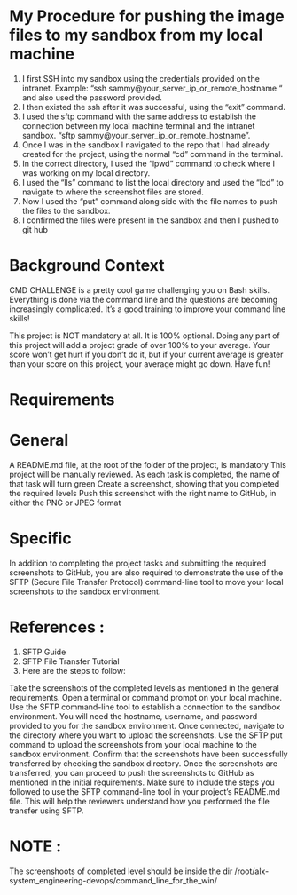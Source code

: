 # My Procedure for pushing the image files to my sandbox from my local machine
1. I first SSH into my sandbox using the credentials provided on the intranet. 
Example: “ssh sammy@your_server_ip_or_remote_hostname “ and also used the password provided.
2. I then existed the ssh after it was successful, using the “exit” command.
3. I  used the sftp command with the same address to establish the connection between 
my local machine terminal and the intranet sandbox. “sftp sammy@your_server_ip_or_remote_hostname”.
4. Once I was in the sandbox I navigated to the repo that I had already created for the project, 
using the normal “cd” command in the terminal.
5. In the correct directory, I used the “lpwd” command to check where I was working on my local directory.
6. I used the “lls” command to list the local directory and used the “lcd” to navigate to where the screenshot files are stored.
7. Now I used the “put” command along side with the file names to push the files to the sandbox.
8. I confirmed the files were present in the sandbox and then I pushed to git hub


# Background Context
CMD CHALLENGE is a pretty cool game challenging you on Bash skills. 
Everything is done via the command line and the questions are becoming increasingly complicated. 
It’s a good training to improve your command line skills!

This project is NOT mandatory at all. It is 100% optional. 
Doing any part of this project will add a project grade of over 100% to your average. 
Your score won’t get hurt if you don’t do it, 
but if your current average is greater than your score on this project, your average might go down. Have fun!

# Requirements
# General
A README.md file, at the root of the folder of the project, is mandatory
This project will be manually reviewed.
As each task is completed, the name of that task will turn green
Create a screenshot, showing that you completed the required levels
Push this screenshot with the right name to GitHub, in either the PNG or JPEG format

# Specific
In addition to completing the project tasks and submitting the required screenshots to GitHub, 
you are also required to demonstrate the use of the SFTP (Secure File Transfer Protocol) 
command-line tool to move your local screenshots to the sandbox environment.

# References :

1. SFTP Guide
2. SFTP File Transfer Tutorial
3. Here are the steps to follow:

Take the screenshots of the completed levels as mentioned in the general requirements.
Open a terminal or command prompt on your local machine.
Use the SFTP command-line tool to establish a connection to the sandbox environment. 
You will need the hostname, username, and password provided to you for the sandbox environment.
Once connected, navigate to the directory where you want to upload the screenshots.
Use the SFTP put command to upload the screenshots from your local machine to the sandbox environment.
Confirm that the screenshots have been successfully transferred by checking the sandbox directory.
Once the screenshots are transferred, you can proceed to push the 
screenshots to GitHub as mentioned in the initial requirements.
Make sure to include the steps you followed to use the SFTP command-line tool in your project’s README.md file. This will help the reviewers understand how you performed the file transfer using SFTP.

# NOTE :
The screenshoots of completed level should be inside the dir /root/alx-system_engineering-devops/command_line_for_the_win/
